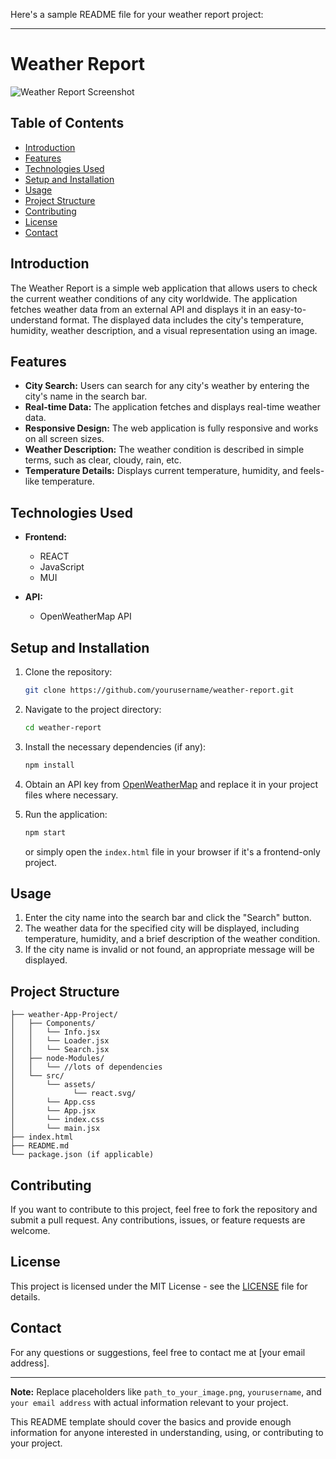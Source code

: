 Here's a sample README file for your weather report project:

---

# Weather Report

![Weather Report Screenshot](path_to_your_image.png)

## Table of Contents
- [Introduction](#introduction)
- [Features](#features)
- [Technologies Used](#technologies-used)
- [Setup and Installation](#setup-and-installation)
- [Usage](#usage)
- [Project Structure](#project-structure)
- [Contributing](#contributing)
- [License](#license)
- [Contact](#contact)

## Introduction
The Weather Report is a simple web application that allows users to check the current weather conditions of any city worldwide. The application fetches weather data from an external API and displays it in an easy-to-understand format. The displayed data includes the city's temperature, humidity, weather description, and a visual representation using an image.

## Features
- **City Search:** Users can search for any city's weather by entering the city's name in the search bar.
- **Real-time Data:** The application fetches and displays real-time weather data.
- **Responsive Design:** The web application is fully responsive and works on all screen sizes.
- **Weather Description:** The weather condition is described in simple terms, such as clear, cloudy, rain, etc.
- **Temperature Details:** Displays current temperature, humidity, and feels-like temperature.

## Technologies Used
- **Frontend:**
  - REACT
  - JavaScript
  - MUI
  
- **API:**
  - OpenWeatherMap API 

## Setup and Installation
1. Clone the repository:
   ```sh
   git clone https://github.com/yourusername/weather-report.git
   ```
2. Navigate to the project directory:
   ```sh
   cd weather-report
   ```
3. Install the necessary dependencies (if any):
   ```sh
   npm install
   ```
4. Obtain an API key from [OpenWeatherMap](https://openweathermap.org/api) and replace it in your project files where necessary.

5. Run the application:
   ```sh
   npm start
   ```
   or simply open the `index.html` file in your browser if it's a frontend-only project.

## Usage
1. Enter the city name into the search bar and click the "Search" button.
2. The weather data for the specified city will be displayed, including temperature, humidity, and a brief description of the weather condition.
3. If the city name is invalid or not found, an appropriate message will be displayed.

## Project Structure
```plaintext
├── weather-App-Project/
│   ├── Components/
│   │   └── Info.jsx
│   │   └── Loader.jsx
│   │   └── Search.jsx
│   ├── node-Modules/
│   │   └── //lots of dependencies
│   └── src/
│       └── assets/
│             └── react.svg/
│       └── App.css
│       └── App.jsx
│       └── index.css
│       └── main.jsx
├── index.html
├── README.md
└── package.json (if applicable)
```

## Contributing
If you want to contribute to this project, feel free to fork the repository and submit a pull request. Any contributions, issues, or feature requests are welcome.

## License
This project is licensed under the MIT License - see the [LICENSE](LICENSE) file for details.

## Contact
For any questions or suggestions, feel free to contact me at [your email address].

---

**Note:** Replace placeholders like `path_to_your_image.png`, `yourusername`, and `your email address` with actual information relevant to your project.

This README template should cover the basics and provide enough information for anyone interested in understanding, using, or contributing to your project.
